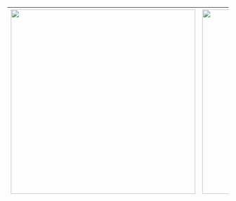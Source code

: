 | <a href="https://github.com/anuraghazra/github-readme-stats"><img align="center" width=420px src="https://github-readme-stats.vercel.app/api?username=yukkodesu&theme=buefy&hide_border=true" /> </a> |<a href="https://github.com/anuraghazra/github-readme-stats"><img align="center" width=420px src="https://github-readme-stats.vercel.app/api/wakatime?username=@yukkodesu&theme=buefy&hide_border=true&layout=compact&range=last_7_days" /> </a>|
| ---------------------------------------------------------------------------------------------------------------------------------------------------------------------------- | ---------------------------------------------------------------------------------------------------------------------------------------------------------------------------- |
